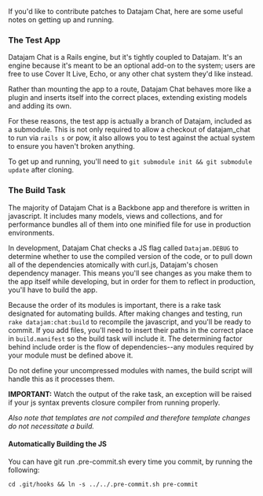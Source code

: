 If you'd like to contribute patches to Datajam Chat, here are some useful notes on getting up and running.

### The Test App

Datajam Chat is a Rails engine, but it's tightly coupled to Datajam. It's an engine because it's meant to be an optional add-on to the system; users are free to use Cover It Live, Echo, or any other chat system they'd like instead.

Rather than mounting the app to a route, Datajam Chat behaves more like a plugin and inserts itself into the correct places, extending existing models and adding its own.

For these reasons, the test app is actually a branch of Datajam, included as a submodule. This is not only required to allow a checkout of datajam\_chat to run via `rails s` or pow, it also allows you to test against the actual system to ensure you haven't broken anything.

To get up and running, you'll need to `git submodule init && git submodule update` after cloning.

### The Build Task

The majority of Datajam Chat is a Backbone app and therefore is written in javascript. It includes many models, views and collections, and for performance bundles all of them into one minified file for use in production environments.

In development, Datajam Chat checks a JS flag called `Datajam.DEBUG` to determine whether to use the compiled version of the code, or to pull down all of the dependencies atomically with curl.js, Datajam's chosen dependency manager. This means you'll see changes as you make them to the app itself while developing, but in order for them to reflect in production, you'll have to build the app.

Because the order of its modules is important, there is a rake task designated for automating builds. After making changes and testing, run `rake datajam:chat:build` to recompile the javascript, and you'll be ready to commit. If you add files, you'll need to insert their paths in the correct place in `build.manifest` so the build task will include it. The determining factor behind include order is the flow of dependencies--any modules required by your module must be defined above it.

Do not define your uncompressed modules with names, the build script will handle this as it processes them.

**IMPORTANT:** Watch the output of the rake task, an exception will be raised if your js syntax prevents closure compiler from running properly.

_Also note that templates are not compiled and therefore template changes do not necessitate a build._

#### Automatically Building the JS

You can have git run .pre-commit.sh every time you commit, by running the following:

    cd .git/hooks && ln -s ../../.pre-commit.sh pre-commit
